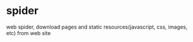 spider
======

web spider, download pages and static resources(javascript, css, images, etc) from web site
